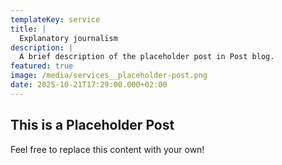 ```yaml
---
templateKey: service
title: |
  Explanatory journalism
description: |
  A brief description of the placeholder post in Post blog.
featured: true
image: /media/services__placeholder-post.png
date: 2025-10-21T17:29:00.000+02:00
---
```

## This is a Placeholder Post

Feel free to replace this content with your own!
